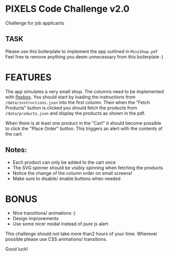 # PIXELS Code Challenge v2.0
Challenge for job applicants

## TASK
Please use this boilerplate to implement the app outlined in `MiniShop.pdf`
Feel free to remove anything you deem unnecessary from this boilerplate :)

# FEATURES
The app simulates a very small shop.
The columns need to be implemented with [flexbox](http://caniuse.com/#search=flexbox).
You should start by loading the instructions from `/data/instructions.json` into the first column.
Then when the "Fetch Products" button is clicked you should fetch the products from `/data/products.json` and display the products as shown in the pdf.

When there is at least one product in the "Cart" it should become possible to click the "Place Order" button. This triggers an alert with the contents of the cart.

## Notes:
- Each product can only be added to the cart once
- The SVG spinner should be visibly spinning when fetching the products
- Notice the change of the column order on small screens!
- Make sure to disable/ enable buttons when needed

# BONUS
- Nice transitions/ animations :)
- Design improvements
- Use some nicer modal instead of pure js alert


This challenge should not take more than2 hours of your time.
Wherever possible please use CSS animations/ transitions.

Good luck!

